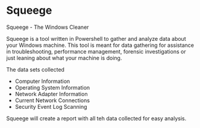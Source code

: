 # Squeege
Squeege - The Windows Cleaner

Squeege is a tool written in Powershell to gather and analyze data about your Windows machine. This tool is meant for data gathering for assistance in troubleshooting, performance management, forensic investigations or just leaning about what your machine is doing. 

The data sets collected
- Computer Information
- Operating System Information
- Network Adapter Information
- Current Network Connections
- Security Event Log Scanning

Squeege will create a report with all teh data collected for easy analysis. 
